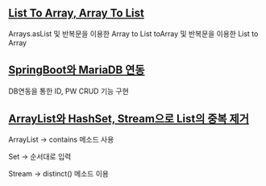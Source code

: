 ## [List To Array, Array To List](https://github.com/KH54/ymtech_learning/blob/main/ymtech-report/src/com/ymtech/cast/Casting.java)
  Arrays.asList 및 반복문을 이용한 Array to List
  toArray 및 반복문을 이용한 List to Array
<br>
## [SpringBoot와 MariaDB 연동](https://github.com/KH54/ymtech_learning/blob/main/ymtech-report/src/com/ymtech/crud/Crud.java)
  DB연동을 통한 ID, PW CRUD 기능 구현    
  
  
  
  
  
  
## [ArrayList와 HashSet, Stream으로 List의 중복 제거](https://github.com/KH54/ymtech_learning/blob/main/ymtech-report/src/com/ymtech/deduplication/Deduplicate.java)
  ArrayList -> contains 메소드 사용
  
  Set -> 순서대로 입력
  
  Stream -> distinct() 메소드 이용
